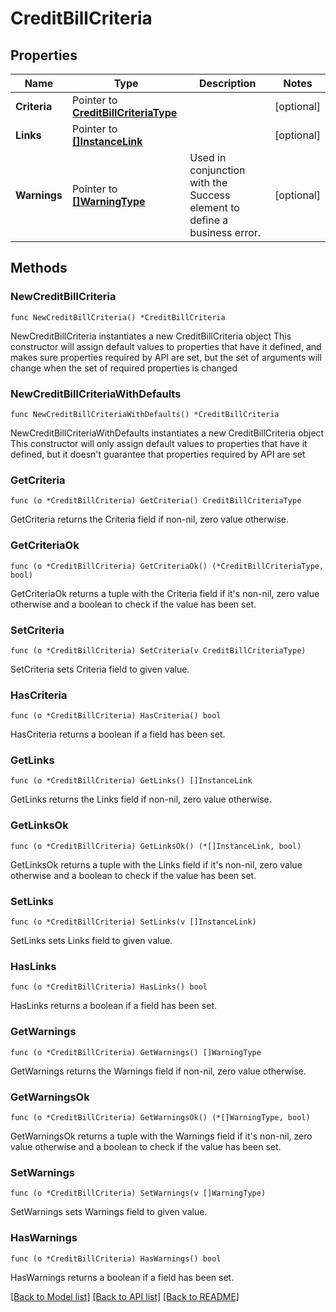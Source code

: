 # CreditBillCriteria

## Properties

Name | Type | Description | Notes
------------ | ------------- | ------------- | -------------
**Criteria** | Pointer to [**CreditBillCriteriaType**](CreditBillCriteriaType.md) |  | [optional] 
**Links** | Pointer to [**[]InstanceLink**](InstanceLink.md) |  | [optional] 
**Warnings** | Pointer to [**[]WarningType**](WarningType.md) | Used in conjunction with the Success element to define a business error. | [optional] 

## Methods

### NewCreditBillCriteria

`func NewCreditBillCriteria() *CreditBillCriteria`

NewCreditBillCriteria instantiates a new CreditBillCriteria object
This constructor will assign default values to properties that have it defined,
and makes sure properties required by API are set, but the set of arguments
will change when the set of required properties is changed

### NewCreditBillCriteriaWithDefaults

`func NewCreditBillCriteriaWithDefaults() *CreditBillCriteria`

NewCreditBillCriteriaWithDefaults instantiates a new CreditBillCriteria object
This constructor will only assign default values to properties that have it defined,
but it doesn't guarantee that properties required by API are set

### GetCriteria

`func (o *CreditBillCriteria) GetCriteria() CreditBillCriteriaType`

GetCriteria returns the Criteria field if non-nil, zero value otherwise.

### GetCriteriaOk

`func (o *CreditBillCriteria) GetCriteriaOk() (*CreditBillCriteriaType, bool)`

GetCriteriaOk returns a tuple with the Criteria field if it's non-nil, zero value otherwise
and a boolean to check if the value has been set.

### SetCriteria

`func (o *CreditBillCriteria) SetCriteria(v CreditBillCriteriaType)`

SetCriteria sets Criteria field to given value.

### HasCriteria

`func (o *CreditBillCriteria) HasCriteria() bool`

HasCriteria returns a boolean if a field has been set.

### GetLinks

`func (o *CreditBillCriteria) GetLinks() []InstanceLink`

GetLinks returns the Links field if non-nil, zero value otherwise.

### GetLinksOk

`func (o *CreditBillCriteria) GetLinksOk() (*[]InstanceLink, bool)`

GetLinksOk returns a tuple with the Links field if it's non-nil, zero value otherwise
and a boolean to check if the value has been set.

### SetLinks

`func (o *CreditBillCriteria) SetLinks(v []InstanceLink)`

SetLinks sets Links field to given value.

### HasLinks

`func (o *CreditBillCriteria) HasLinks() bool`

HasLinks returns a boolean if a field has been set.

### GetWarnings

`func (o *CreditBillCriteria) GetWarnings() []WarningType`

GetWarnings returns the Warnings field if non-nil, zero value otherwise.

### GetWarningsOk

`func (o *CreditBillCriteria) GetWarningsOk() (*[]WarningType, bool)`

GetWarningsOk returns a tuple with the Warnings field if it's non-nil, zero value otherwise
and a boolean to check if the value has been set.

### SetWarnings

`func (o *CreditBillCriteria) SetWarnings(v []WarningType)`

SetWarnings sets Warnings field to given value.

### HasWarnings

`func (o *CreditBillCriteria) HasWarnings() bool`

HasWarnings returns a boolean if a field has been set.


[[Back to Model list]](../README.md#documentation-for-models) [[Back to API list]](../README.md#documentation-for-api-endpoints) [[Back to README]](../README.md)



